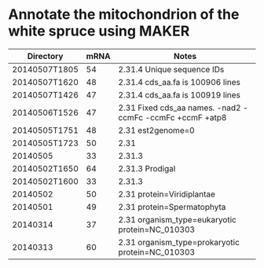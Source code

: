 Annotate the mitochondrion of the white spruce using MAKER
==========================================================

| Directory     | mRNA | Notes
|---------------|------|------
| 20140507T1805 | 54   | 2.31.4 Unique sequence IDs
| 20140507T1620 | 48   | 2.31.4 cds_aa.fa is 100906 lines
| 20140507T1426 | 47   | 2.31.4 cds_aa.fa is 100919 lines
| 20140506T1526 | 47   | 2.31 Fixed cds_aa names. -nad2 -ccmFc -ccmFc +ccmF +atp8
| 20140505T1751 | 48   | 2.31 est2genome=0
| 20140505T1723 | 50   | 2.31
| 20140505      | 33   | 2.31.3
| 20140502T1650 | 64   | 2.31.3 Prodigal
| 20140502T1600 | 33   | 2.31.3
| 20140502      | 50   | 2.31 protein=Viridiplantae
| 20140501      | 49   | 2.31 protein=Spermatophyta
| 20140314      | 37   | 2.31 organism_type=eukaryotic protein=NC_010303
| 20140313      | 60   | 2.31 organism_type=prokaryotic protein=NC_010303
